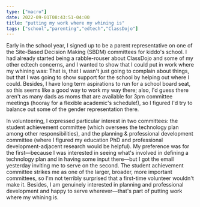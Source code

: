 ```yaml
---
type: ["macro"]
date: 2022-09-01T08:43:51-04:00
title: "putting my work where my whining is"
tags: ["school","parenting","edtech","ClassDojo"]
---
```

Early in the school year, I signed up to be a parent representative on one of the Site-Based Decision Making (SBDM) committees for kiddo's school. I had already started being a rabble-rouser about ClassDojo and some of my other edtech concerns, and I wanted to show that I could put in work where my whining was: That is, that I wasn't just going to complain about things, but that I was going to show support for the school by helping out where I could. Besides, I have long term aspirations to run for a school board seat, so this seems like a good way to work my way there; also, I'd guess there aren't as many dads as moms that are available for 3pm committee meetings (hooray for a flexible academic's schedule!), so I figured I'd try to balance out some of the gender representation there.

In volunteering, I expressed particular interest in two committees: the student achievement committee (which oversees the technology plan among other responsibilities), and the planning & professional development committee (where I figured my education PhD and professional development-adjacent research would be helpful). My preference was for the first—because I was interested in seeing what's involved in defining a technology plan and in having some input there—but I got the email yesterday inviting me to serve on the second. The student achievement committee strikes me as one of the larger, broader, more important committees, so I'm not terribly surprised that a first-time volunteer wouldn't make it. Besides, I am genuinely interested in planning and professional development and happy to serve wherever—that's part of putting work where my whining is.
